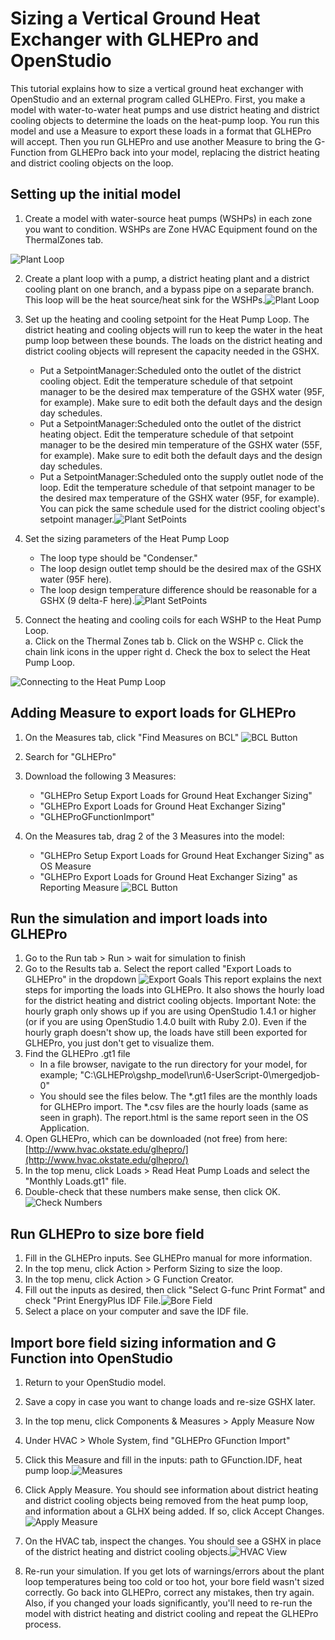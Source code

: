 <h1>Sizing a Vertical Ground Heat Exchanger with GLHEPro and OpenStudio</h1>
This tutorial explains how to size a vertical ground heat exchanger with OpenStudio and an external program called GLHEPro.  First, you make a model with water-to-water heat pumps and use district heating and district cooling objects to determine the loads on the heat-pump loop.  You run this model and use a Measure to export these loads in a format that GLHEPro will accept.  Then you run GLHEPro and use another Measure to bring the G-Function from GLHEPro back into your model, replacing the district heating and district cooling objects on the loop.

## Setting up the initial model

1.  Create a model with water-source heat pumps (WSHPs) in each zone you want to condition.  WSHPs are Zone HVAC Equipment found on the ThermalZones tab.

![Plant Loop](../../../img/tutorials/glhepro1.png)
 
2.  Create a plant loop with a pump, a district heating plant and a district cooling plant on one branch, and a bypass pipe on a separate branch.  This loop will be the heat source/heat sink for the WSHPs.![Plant Loop](../../../img/tutorials/glhepro2.png)

3.  Set up the heating and cooling setpoint for the Heat Pump Loop.  The district heating and cooling objects will run to keep the water in the heat pump loop between these bounds.  The loads on the district heating and district cooling objects will represent the capacity needed in the GSHX.
    * Put a SetpointManager:Scheduled onto the outlet of the district cooling object.  Edit the temperature schedule of that setpoint manager to be the desired max temperature of the GSHX water (95F, for example).  Make sure to edit both the default days and the design day schedules.
    * Put a SetpointManager:Scheduled onto the outlet of the district heating object.  Edit the temperature schedule of that setpoint manager to be the desired min temperature of the GSHX water (55F, for example).  Make sure to edit both the default days and the design day schedules.
    * Put a SetpointManager:Scheduled onto the supply outlet node of the loop.  Edit the temperature schedule of that setpoint manager to be the desired max temperature of the GSHX water (95F, for example).  You can pick the same schedule used for the district cooling object's setpoint manager.![Plant SetPoints](../../../img/tutorials/glhepro3.png) 

    
4.  Set the sizing parameters of the Heat Pump Loop
    * The loop type should be "Condenser."
    * The loop design outlet temp should be the desired max of the GSHX water (95F here).
    * The loop design temperature difference should be reasonable for a GSHX (9 delta-F here).![Plant SetPoints](../../../img/tutorials/glhepro4.png) 
 
5.  Connect the heating and cooling coils for each WSHP to the Heat Pump Loop.  
a.  Click on the Thermal Zones tab
b.  Click on the WSHP
c.  Click the chain link icons in the upper right
d.  Check the box to select the Heat Pump Loop.

![Connecting to the Heat Pump Loop](../../../img/tutorials/glhepro16.png) 
 
## Adding Measure to export loads for GLHEPro

1.  On the Measures tab, click "Find Measures on BCL" ![BCL Button](../../../img/tutorials/glhepro6.png) 
 
2.  Search for "GLHEPro"
3.  Download the following 3 Measures:
    * "GLHEPro Setup Export Loads for Ground Heat Exchanger Sizing"
    * "GLHEPro Export Loads for Ground Heat Exchanger Sizing"
    * "GLHEProGFunctionImport"
4.  On the Measures tab, drag 2 of the 3 Measures into the model:
    * "GLHEPro Setup Export Loads for Ground Heat Exchanger Sizing" as OS Measure
    * "GLHEPro Export Loads for Ground Heat Exchanger Sizing" as Reporting Measure ![BCL Button](../../../img/tutorials/glhepro7.png)


## Run the simulation and import loads into GLHEPro
1.  Go to the Run tab > Run > wait for simulation to finish
2.  Go to the Results tab
a.  Select the report called "Export Loads to GLHEPro" in the dropdown ![Export Goals](../../../img/tutorials/glhepro8.png) This report explains the next steps for importing the loads into GLHEPro.  It also shows the hourly load for the district heating and district cooling objects.  Important Note: the hourly graph only shows up if you are using OpenStudio 1.4.1 or higher (or if you are using OpenStudio 1.4.0 built with Ruby 2.0).  Even if the hourly graph doesn't show up, the loads have still been exported for GLHEPro, you just don't get to visualize them.
3.  Find the GLHEPro .gt1 file
    * In a file browser, navigate to the run directory for your model, for example;
"C:\GLHEPro\gshp_model\run\6-UserScript-0\mergedjob-0"
    * You should see the files below. 
    The *.gt1 files are the monthly loads for GLHEPro import.
    The *.csv files are the hourly loads (same as seen in graph).
    The report.html is the same report seen in the OS Application. 
4.  Open GLHEPro, which can be downloaded (not free) from here: [http://www.hvac.okstate.edu/glhepro/](http://www.hvac.okstate.edu/glhepro/)
5.  In the top menu, click Loads > Read Heat Pump Loads and select the "Monthly Loads.gt1" file.
6.  Double-check that these numbers make sense, then click OK.![Check Numbers](../../../img/tutorials/glhepro10.png)
 
## Run GLHEPro to size bore field
1.  Fill in the GLHEPro inputs.  See GLHEPro manual for more information.
2.  In the top menu, click Action > Perform Sizing to size the loop.
3.  In the top menu, click Action > G Function Creator.
4.  Fill out the inputs as desired, then click "Select G-func Print Format" and check "Print EnergyPlus IDF File.![Bore Field](../../../img/tutorials/glhepro11.png)
5.  Select a place on your computer and save the IDF file.


## Import bore field sizing information and G Function into OpenStudio
1.  Return to your OpenStudio model. 
2.  Save a copy in case you want to change loads and re-size GSHX later.
3.  In the top menu, click Components & Measures > Apply Measure Now
4.  Under HVAC > Whole System, find "GLHEPro GFunction Import"
5.  Click this Measure and fill in the inputs: path to GFunction.IDF, heat pump loop.![Measures](../../../img/tutorials/glhepro12.png) 
6.  Click Apply Measure.  You should see information about district heating and district cooling objects being removed from the heat pump loop, and information about a GLHX being added.  If so, click Accept Changes. ![Apply Measure](../../../img/tutorials/glhepro13.png)  
7.  On the HVAC tab, inspect the changes.  You should see a GSHX in place of the district heating and district cooling objects.![HVAC View](../../../img/tutorials/glhepro14.png)
 
8.  Re-run your simulation.  If you get lots of warnings/errors about the plant loop temperatures being too cold or too hot, your bore field wasn't sized correctly.  Go back into GLHEPro, correct any mistakes, then try again.  Also, if you changed your loads significantly, you'll need to re-run the model with district heating and district cooling and repeat the GLHEPro process.
